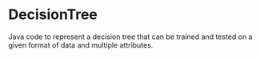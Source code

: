# DecisionTree
Java code to represent a decision tree that can be trained and tested on a given format of data and multiple attributes.
